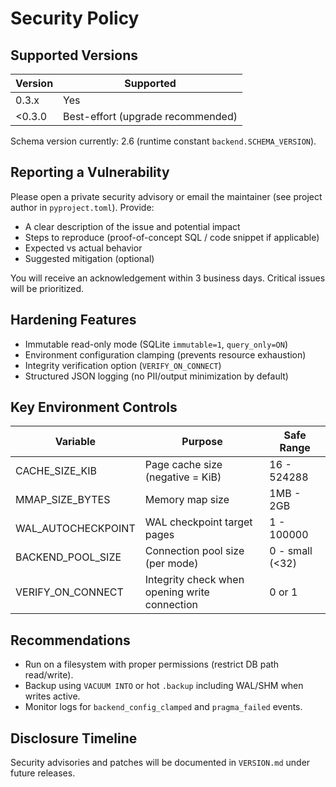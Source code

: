 # Security Policy

## Supported Versions

| Version | Supported |
|---------|-----------|
| 0.3.x   | Yes       |
| <0.3.0  | Best-effort (upgrade recommended) |

Schema version currently: 2.6 (runtime constant `backend.SCHEMA_VERSION`).

## Reporting a Vulnerability

Please open a private security advisory or email the maintainer (see project author in `pyproject.toml`). Provide:
- A clear description of the issue and potential impact
- Steps to reproduce (proof-of-concept SQL / code snippet if applicable)
- Expected vs actual behavior
- Suggested mitigation (optional)

You will receive an acknowledgement within 3 business days. Critical issues will be prioritized.

## Hardening Features
- Immutable read-only mode (SQLite `immutable=1`, `query_only=ON`)
- Environment configuration clamping (prevents resource exhaustion)
- Integrity verification option (`VERIFY_ON_CONNECT`)
- Structured JSON logging (no PII/output minimization by default)

## Key Environment Controls
| Variable | Purpose | Safe Range |
|----------|---------|------------|
| CACHE_SIZE_KIB | Page cache size (negative = KiB) | 16 - 524288 |
| MMAP_SIZE_BYTES | Memory map size | 1MB - 2GB |
| WAL_AUTOCHECKPOINT | WAL checkpoint target pages | 1 - 100000 |
| BACKEND_POOL_SIZE | Connection pool size (per mode) | 0 - small (<32) |
| VERIFY_ON_CONNECT | Integrity check when opening write connection | 0 or 1 |

## Recommendations
- Run on a filesystem with proper permissions (restrict DB path read/write).
- Backup using `VACUUM INTO` or hot `.backup` including WAL/SHM when writes active.
- Monitor logs for `backend_config_clamped` and `pragma_failed` events.

## Disclosure Timeline
Security advisories and patches will be documented in `VERSION.md` under future releases.
